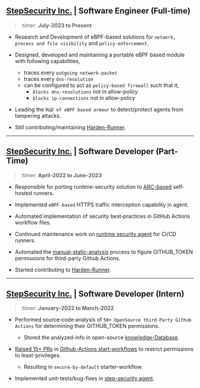 
## **[StepSecurity Inc.](https://www.stepsecurity.io/company) | Software Engineer (Full-time)**


> :timer: **July-2023 to Present**

    
- Research and Development of eBPF-based solutions for `network, process and file visibility` and `policy-enforcement`.

- Designed, developed and maintaining a portable eBPF based module with following capabilities, 
    - traces every `outgoing network-packet`
    - traces every `dns-resolution`
    - can be configured to act as `policy-based firewall` such that it,
        - `blocks dns-resolutions` not in allow-policy
        - `blocks ip-connections` not in allow-policy

- Leading the `R&D of eBPF based armour` to detect/protect agents from tampering attacks.

- Still contributing/maintaining [Harden-Runner](https://github.com/step-security/harden-runner).

---

## **[StepSecurity Inc.](https://www.stepsecurity.io/company) | Software Developer (Part-Time)**

> :timer: **April-2022 to June-2023**

- Responsible for porting runtime-security solution to [ARC-based](https://github.com/actions/actions-runner-controller) self-hosted runners.

- Implemented `eBPF-based` HTTPS traffic interception capability in agent.

- Automated implementation of security best‑practices in GitHub Actions workflow files. 

- Continued maintenance work on [runtime security agent](https://github.com/step-security/agent/pulls?q=is%3Apr+is%3Aclosed+author%3Ah0x0er) for CI/CD runners.

- Automated the [manual-static-analysis](https://github.com/step-security/secure-repo/tree/main/kbanalysis) process to figure GITHUB_TOKEN permissions for third-party Github Actions.

- Started contributing to [Harden-Runner](https://github.com/step-security/harden-runner).

---

## **[StepSecurity Inc.](https://www.stepsecurity.io/company) | Software Developer (Intern)**


> :timer: **January-2022 to March-2022**

- Performed source‑code‑analysis of `50+ OpenSource third-Party Github Actions` for determining their GITHUB_TOKEN permissions.
    - Stored the analyzed-info in open-source [knowledge-Database](https://github.com/step-security/secure-repo/pulls?q=is%3Apr+is%3Aclosed+author%3Ah0x0er).

- [Raised 15+ PRs](https://github.com/actions/starter-workflows/pulls?q=is%3Apr+is%3Aclosed+author%3Ah0x0er) in [Github-Actions start-workflows](https://github.com/actions/starter-workflows) to restrict permissions to least-privileges.
    - Resulting in `secure-by-default` starter-workflow.

- Implemented unit-tests/bug-fixes in [step-security agent](https://github.com/step-security/agent/pulls?q=is%3Apr+is%3Aclosed+author%3Ah0x0er).